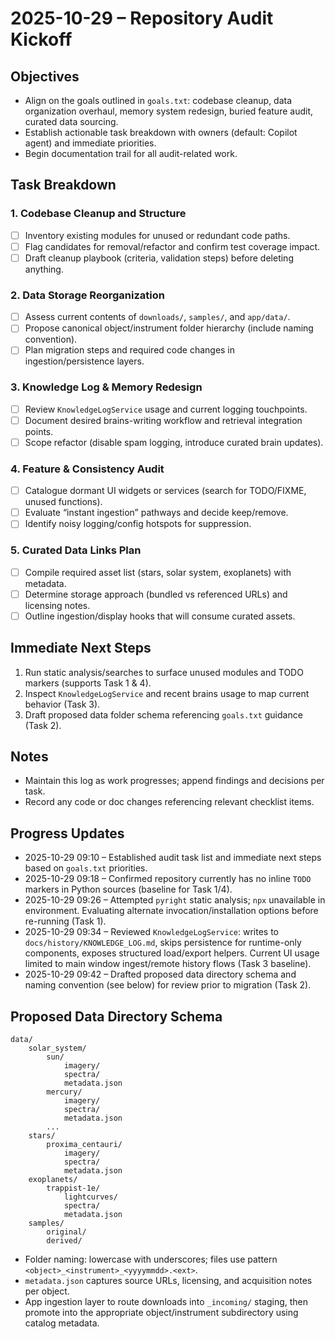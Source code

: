 # 2025-10-29 – Repository Audit Kickoff

## Objectives
- Align on the goals outlined in `goals.txt`: codebase cleanup, data organization overhaul, memory system redesign, buried feature audit, curated data sourcing.
- Establish actionable task breakdown with owners (default: Copilot agent) and immediate priorities.
- Begin documentation trail for all audit-related work.

## Task Breakdown

### 1. Codebase Cleanup and Structure
- [ ] Inventory existing modules for unused or redundant code paths.
- [ ] Flag candidates for removal/refactor and confirm test coverage impact.
- [ ] Draft cleanup playbook (criteria, validation steps) before deleting anything.

### 2. Data Storage Reorganization
- [ ] Assess current contents of `downloads/`, `samples/`, and `app/data/`.
- [ ] Propose canonical object/instrument folder hierarchy (include naming convention).
- [ ] Plan migration steps and required code changes in ingestion/persistence layers.

### 3. Knowledge Log & Memory Redesign
- [ ] Review `KnowledgeLogService` usage and current logging touchpoints.
- [ ] Document desired brains-writing workflow and retrieval integration points.
- [ ] Scope refactor (disable spam logging, introduce curated brain updates).

### 4. Feature & Consistency Audit
- [ ] Catalogue dormant UI widgets or services (search for TODO/FIXME, unused functions).
- [ ] Evaluate “instant ingestion” pathways and decide keep/remove.
- [ ] Identify noisy logging/config hotspots for suppression.

### 5. Curated Data Links Plan
- [ ] Compile required asset list (stars, solar system, exoplanets) with metadata.
- [ ] Determine storage approach (bundled vs referenced URLs) and licensing notes.
- [ ] Outline ingestion/display hooks that will consume curated assets.

## Immediate Next Steps
1. Run static analysis/searches to surface unused modules and TODO markers (supports Task 1 & 4).
2. Inspect `KnowledgeLogService` and recent brains usage to map current behavior (Task 3).
3. Draft proposed data folder schema referencing `goals.txt` guidance (Task 2).

## Notes
- Maintain this log as work progresses; append findings and decisions per task.
- Record any code or doc changes referencing relevant checklist items.

## Progress Updates
- 2025-10-29 09:10 – Established audit task list and immediate next steps based on `goals.txt` priorities.
- 2025-10-29 09:18 – Confirmed repository currently has no inline `TODO` markers in Python sources (baseline for Task 1/4).
- 2025-10-29 09:26 – Attempted `pyright` static analysis; `npx` unavailable in environment. Evaluating alternate invocation/installation options before re-running (Task 1).
- 2025-10-29 09:34 – Reviewed `KnowledgeLogService`: writes to `docs/history/KNOWLEDGE_LOG.md`, skips persistence for runtime-only components, exposes structured load/export helpers. Current UI usage limited to main window ingest/remote history flows (Task 3 baseline).
- 2025-10-29 09:42 – Drafted proposed data directory schema and naming convention (see below) for review prior to migration (Task 2).

## Proposed Data Directory Schema

```
data/
	solar_system/
		sun/
			imagery/
			spectra/
			metadata.json
		mercury/
			imagery/
			spectra/
			metadata.json
		...
	stars/
		proxima_centauri/
			imagery/
			spectra/
			metadata.json
	exoplanets/
		trappist-1e/
			lightcurves/
			spectra/
			metadata.json
	samples/
		original/
		derived/
```

- Folder naming: lowercase with underscores; files use pattern `<object>_<instrument>_<yyyymmdd>.<ext>`.
- `metadata.json` captures source URLs, licensing, and acquisition notes per object.
- App ingestion layer to route downloads into `_incoming/` staging, then promote into the appropriate object/instrument subdirectory using catalog metadata.
